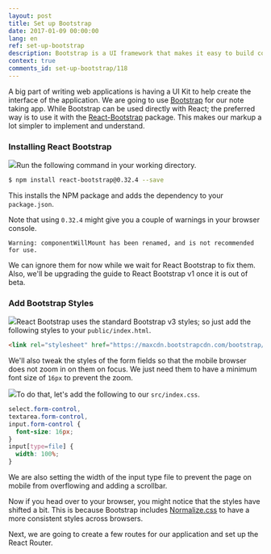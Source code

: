 ```yaml
---
layout: post
title: Set up Bootstrap
date: 2017-01-09 00:00:00
lang: en
ref: set-up-bootstrap
description: Bootstrap is a UI framework that makes it easy to build consistent responsive web apps. We are going to use Bootstrap with our React.js project using the React-Bootstrap library. React-Bootstrap allows you to use Bootstrap in the form of standard React components.
context: true
comments_id: set-up-bootstrap/118
---
```


A big part of writing web applications is having a UI Kit to help create the interface of the application. We are going to use [Bootstrap](http://getbootstrap.com) for our note taking app. While Bootstrap can be used directly with React; the preferred way is to use it with the [React-Bootstrap](https://react-bootstrap.github.io) package. This makes our markup a lot simpler to implement and understand.

### Installing React Bootstrap

<img class="code-marker" src="/assets/s.png" />Run the following command in your working directory.

``` bash
$ npm install react-bootstrap@0.32.4 --save
```

This installs the NPM package and adds the dependency to your `package.json`.

Note that using `0.32.4` might give you a couple of warnings in your browser console.

```
Warning: componentWillMount has been renamed, and is not recommended for use. 
```

We can ignore them for now while we wait for React Bootstrap to fix them. Also, we'll be upgrading the guide to React Bootstrap v1 once it is out of beta.

### Add Bootstrap Styles

<img class="code-marker" src="/assets/s.png" />React Bootstrap uses the standard Bootstrap v3 styles; so just add the following styles to your `public/index.html`.

``` html
<link rel="stylesheet" href="https://maxcdn.bootstrapcdn.com/bootstrap/3.3.7/css/bootstrap.min.css">
```

We'll also tweak the styles of the form fields so that the mobile browser does not zoom in on them on focus. We just need them to have a minimum font size of `16px` to prevent the zoom.

<img class="code-marker" src="/assets/s.png" />To do that, let's add the following to our `src/index.css`.

``` css
select.form-control,
textarea.form-control,
input.form-control {
  font-size: 16px;
}
input[type=file] {
  width: 100%;
}
```

We are also setting the width of the input type file to prevent the page on mobile from overflowing and adding a scrollbar.

Now if you head over to your browser, you might notice that the styles have shifted a bit. This is because Bootstrap includes [Normalize.css](http://necolas.github.io/normalize.css/) to have a more consistent styles across browsers.

Next, we are going to create a few routes for our application and set up the React Router.
